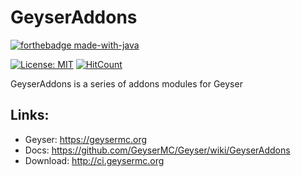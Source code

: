 # GeyserAddons

[![forthebadge made-with-java](https://ForTheBadge.com/images/badges/made-with-java.svg)](https://java.com/)

[![License: MIT](https://img.shields.io/badge/license-MIT-blue.svg)](LICENSE)
[![HitCount](https://hits.dwyl.com/GeyserMC/GeyserAddons.svg)](https://hits.dwyl.com/GeyserMC/GeyserAddons)


GeyserAddons is a series of addons modules for Geyser

## Links:
- Geyser: https://geysermc.org
- Docs: https://github.com/GeyserMC/Geyser/wiki/GeyserAddons
- Download: http://ci.geysermc.org
